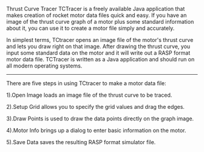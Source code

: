 Thrust Curve Tracer
TCTracer is a freely available Java application that makes creation of rocket motor data files quick and easy. 
If you have an image of the thrust curve graph of a motor plus some standard information about it, you can use it to create a motor file simply and accurately.

In simplest terms, TCtracer opens an image file of the motor's thrust curve and lets you draw right on that image. 
After drawing the thrust curve, you input some standard data on the motor and it will write out a RASP format motor data file. 
TCTracer is written as a Java application and should run on all modern operating systems. 


---------------
There are five steps in using TCtracer to make a motor data file:

 1).Open Image loads an image file of the thrust curve to be traced.

 2).Setup Grid allows you to specify the grid values and drag the edges.

 3).Draw Points is used to draw the data points directly on the graph image.

 4).Motor Info brings up a dialog to enter basic information on the motor.

 5).Save Data saves the resulting RASP format simulator file.
